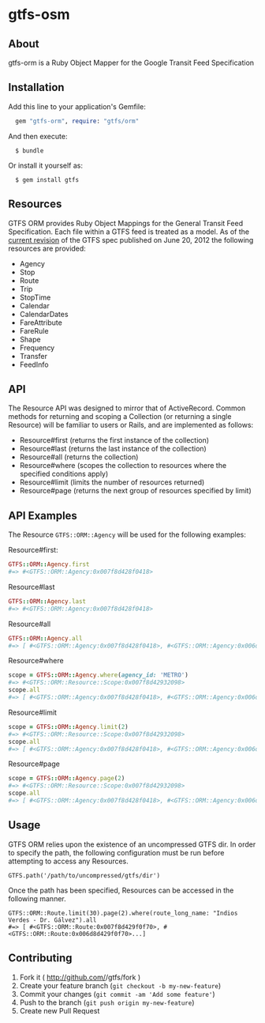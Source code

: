 gtfs-osm
========

## About

gtfs-orm is a Ruby Object Mapper for the Google Transit Feed Specification

## Installation

Add this line to your application's Gemfile:

```ruby
  gem "gtfs-orm", require: "gtfs/orm"
```

And then execute:

```
  $ bundle
```

Or install it yourself as:

```
  $ gem install gtfs
```

## Resources

GTFS ORM provides Ruby Object Mappings for the General Transit Feed Specification. Each file within a GTFS feed is treated as a model. As of the [current revision](https://developers.google.com/transit/gtfs/reference) of the GTFS spec published on June 20, 2012 the following resources are provided:

  * Agency
  * Stop
  * Route
  * Trip
  * StopTime
  * Calendar
  * CalendarDates
  * FareAttribute
  * FareRule
  * Shape
  * Frequency
  * Transfer
  * FeedInfo

## API

The Resource API was designed to mirror that of ActiveRecord. Common methods for returning and scoping a Collection (or returning a single Resource) will be familiar to users or Rails, and are implemented as follows:

* Resource#first (returns the first instance of the collection)
* Resource#last (returns the last instance of the collection)
* Resource#all (returns the collection)
* Resource#where (scopes the collection to resources where the specified conditions apply)
* Resource#limit (limits the number of resources returned)
* Resource#page (returns the next group of resources specified by limit)

## API Examples

The Resource `GTFS::ORM::Agency` will be used for the following examples:

Resource#first:

```ruby
GTFS::ORM::Agency.first
#=> #<GTFS::ORM::Agency:0x007f8d428f0418>
```

Resource#last
```ruby
GTFS::ORM::Agency.last
#=> #<GTFS::ORM::Agency:0x007f8d428f0418>
```

Resource#all
```ruby
GTFS::ORM::Agency.all
#=> [ #<GTFS::ORM::Agency:0x007f8d428f0418>, #<GTFS::ORM::Agency:0x006d8d4281fas98>... ]
```

Resource#where
```ruby
scope = GTFS::ORM::Agency.where(agency_id: 'METRO')
#=> #<GTFS::ORM::Resource::Scope:0x007f8d42932098>
scope.all
#=> [ #<GTFS::ORM::Agency:0x007f8d428f0418>, #<GTFS::ORM::Agency:0x006d8d4281fas98>... ]
```

Resource#limit
```ruby
scope = GTFS::ORM::Agency.limit(2)
#=> #<GTFS::ORM::Resource::Scope:0x007f8d42932098>
scope.all
#=> [ #<GTFS::ORM::Agency:0x007f8d428f0418>, #<GTFS::ORM::Agency:0x006d8d4281fas98> ]
```

Resource#page
```ruby
scope = GTFS::ORM::Agency.page(2)
#=> #<GTFS::ORM::Resource::Scope:0x007f8d42932098>
scope.all
#=> [ #<GTFS::ORM::Agency:0x007f8d428f0418>, #<GTFS::ORM::Agency:0x006d8d4281fas98> ]
```

## Usage

GTFS ORM relies upon the existence of an uncompressed GTFS dir. In order to specify the path, the following configuration must be run before attempting to access any Resources.

```
GTFS.path('/path/to/uncompressed/gtfs/dir')
```

Once the path has been specified, Resources can be accessed in the following manner.

```
GTFS::ORM::Route.limit(30).page(2).where(route_long_name: "Indios Verdes - Dr. Gálvez").all
#=> [ #<GTFS::ORM::Route:0x007f8d429f0f70>, #<GTFS::ORM::Route:0x006d8d429f0f70>...]
```

## Contributing

1. Fork it ( http://github.com/<my-github-username>/gtfs/fork )
2. Create your feature branch (`git checkout -b my-new-feature`)
3. Commit your changes (`git commit -am 'Add some feature'`)
4. Push to the branch (`git push origin my-new-feature`)
5. Create new Pull Request
